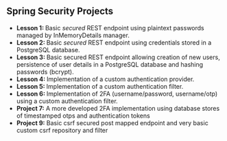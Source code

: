 <h2>Spring Security Projects</h2>

<ul>
    <li><b>Lesson 1: </b> Basic <i>secured</i> REST endpoint using plaintext passwords managed by InMemoryDetails manager.</li>
    <li><b>Lesson 2: </b> Basic <i>secured</i> REST endpoint using credentials stored in a PostgreSQL database.</li>
    <li><b>Lesson 3: </b> Basic secured REST endpoint allowing creation of new users, persistence of user details in a PostgreSQL database and hashing passwords (bcrypt).</li>
    <li><b>Lesson 4: </b> Implementation of a custom authentication provider.</li>
    <li><b>Lesson 5: </b> Implementation of a custom authentication filter.</li>
    <li><b>Lesson 6: </b> Implementation of 2FA (username/password, username/otp) using a custom authentication filter.</li>
    <li><b>Project 7:</b> A more developed 2FA implementation using database stores of timestamped otps and authentication tokens</li>
    <li><b>Project 9:</b> Basic csrf secured post mapped endpoint and very basic custom csrf repository and filter</li>
</ul>